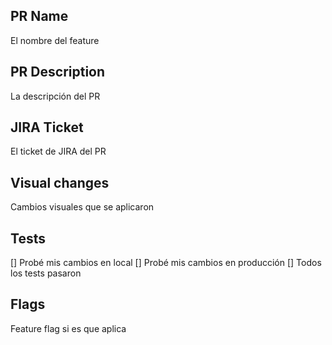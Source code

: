 ## PR Name

El nombre del feature

## PR Description

La descripción del PR

## JIRA Ticket

El ticket de JIRA del PR

## Visual changes

Cambios visuales que se aplicaron

## Tests
[] Probé mis cambios en local
[] Probé mis cambios en producción
[] Todos los tests pasaron

## Flags
Feature flag si es que aplica